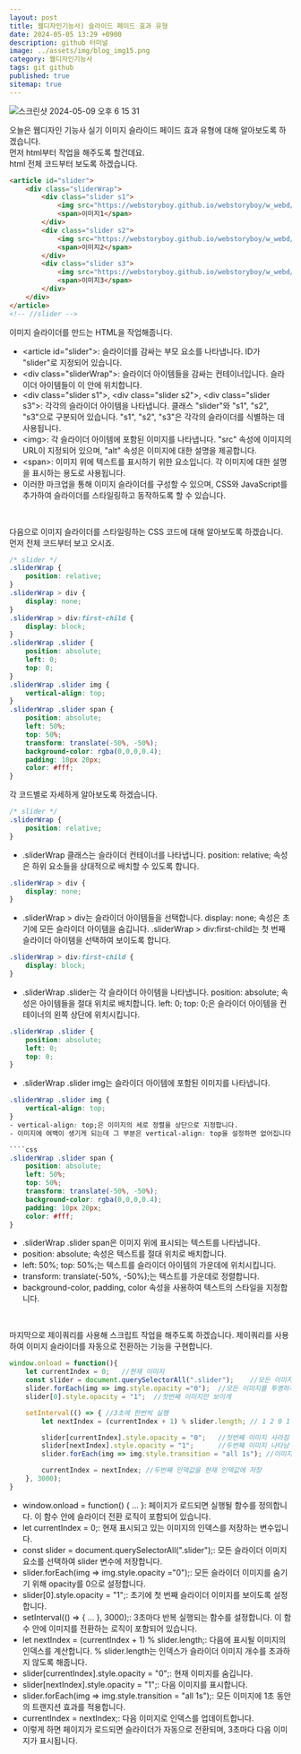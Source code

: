 ```yaml
---
layout: post
title: 웹디자인기능사) 슬라이드 페이드 효과 유형
date: 2024-05-05 13:29 +0900
description: github 터미널
image: ../assets/img/blog_img15.png
category: 웹디자인기능사
tags: git github
published: true
sitemap: true
---
```


![스크린샷 2024-05-09 오후 6 15 31](https://github.com/parksohyunnn/class2024/assets/164127801/7686efe6-46ee-4e03-8f5e-7e82748becae)

오늘은 웹디자인 기능사 실기 이미지 슬라이드 페이드 효과 유형에 대해 알아보도록 하겠습니다.    
먼저 html부터 작업을 해주도록 할건데요.   
html 전체 코드부터 보도록 하겠습니다. 
````html  
<article id="slider">
    <div class="sliderWrap">
        <div class="slider s1">
            <img src="https://webstoryboy.github.io/webstoryboy/w_webd/slider/slider01.jpg" alt="이미지 설명">
            <span>이미지1</span>
        </div>
        <div class="slider s2">
            <img src="https://webstoryboy.github.io/webstoryboy/w_webd/slider/slider02.jpg" alt="이미지 설명">
            <span>이미지2</span>
        </div>
        <div class="slider s3">
            <img src="https://webstoryboy.github.io/webstoryboy/w_webd/slider/slider03.jpg" alt="이미지 설명">
            <span>이미지3</span>
        </div>
    </div>
</article>
<!-- //slider -->
````
이미지 슬라이더를 만드는 HTML을 작업해줍니다.
- &lt;article id="slider"&gt;: 슬라이더를 감싸는 부모 요소를 나타냅니다. ID가 "slider"로 지정되어 있습니다.
- &lt;div class="sliderWrap"&gt;: 슬라이더 아이템들을 감싸는 컨테이너입니다. 슬라이더 아이템들이 이 안에 위치합니다.
- &lt;div class="slider s1"&gt;, &lt;div class="slider s2"&gt;, &lt;div class="slider s3"&gt;: 각각의 슬라이더 아이템을 나타냅니다. 클래스 "slider"와 "s1", "s2", "s3"으로 구분되어 있습니다. "s1", "s2", "s3"은 각각의 슬라이더를 식별하는 데 사용됩니다.
- &lt;img&gt;: 각 슬라이더 아이템에 포함된 이미지를 나타냅니다. "src" 속성에 이미지의 URL이 지정되어 있으며, "alt" 속성은 이미지에 대한 설명을 제공합니다.
- &lt;span&gt;: 이미지 위에 텍스트를 표시하기 위한 요소입니다. 각 이미지에 대한 설명을 표시하는 용도로 사용됩니다.
- 이러한 마크업을 통해 이미지 슬라이더를 구성할 수 있으며, CSS와 JavaScript를 추가하여 슬라이더를 스타일링하고 동작하도록 할 수 있습니다.
<br>

다음으로 이미지 슬라이더를 스타일링하는 CSS 코드에 대해 알아보도록 하겠습니다.
먼저 전체 코드부터 보고 오시죠.

````css
/* slider */
.sliderWrap {
    position: relative;
}
.sliderWrap > div {
    display: none;
}
.sliderWrap > div:first-child {
    display: block;
}
.sliderWrap .slider {
    position: absolute;
    left: 0;
    top: 0;
}
.sliderWrap .slider img {
    vertical-align: top;
}
.sliderWrap .slider span {
    position: absolute;
    left: 50%;
    top: 50%;
    transform: translate(-50%, -50%);
    background-color: rgba(0,0,0,0.4);
    padding: 10px 20px;
    color: #fff;
}
````

각 코드별로 자세하게 알아보도록 하겠습니다.

````css
/* slider */
.sliderWrap {
    position: relative;
}
````
- .sliderWrap 클래스는 슬라이더 컨테이너를 나타냅니다. position: relative; 속성은 하위 요소들을 상대적으로 배치할 수 있도록 합니다.

````css
.sliderWrap > div {
    display: none;
}
````
- .sliderWrap > div는 슬라이더 아이템들을 선택합니다. display: none; 속성은 초기에 모든 슬라이더 아이템을 숨깁니다. .sliderWrap > div:first-child는 첫 번째 슬라이더 아이템을 선택하여 보이도록 합니다.

````css
.sliderWrap > div:first-child {
    display: block;
}
````
- .sliderWrap .slider는 각 슬라이더 아이템을 나타냅니다. position: absolute; 속성은 아이템들을 절대 위치로 배치합니다. left: 0; top: 0;은 슬라이더 아이템을 컨테이너의 왼쪽 상단에 위치시킵니다.

````css
.sliderWrap .slider {
    position: absolute;
    left: 0;
    top: 0;
}
````
- .sliderWrap .slider img는 슬라이더 아이템에 포함된 이미지를 나타냅니다. 
````css
.sliderWrap .slider img {
    vertical-align: top;
}
- vertical-align: top;은 이미지의 세로 정렬을 상단으로 지정합니다.
- 이미지에 여백이 생기게 되는데 그 부분은 vertical-align: top을 설정하면 없어집니다.

````css
.sliderWrap .slider span {
    position: absolute;
    left: 50%;
    top: 50%;
    transform: translate(-50%, -50%);
    background-color: rgba(0,0,0,0.4);
    padding: 10px 20px;
    color: #fff;
}
````
- .sliderWrap .slider span은 이미지 위에 표시되는 텍스트를 나타냅니다. 
- position: absolute; 속성은 텍스트를 절대 위치로 배치합니다. 
- left: 50%; top: 50%;는 텍스트를 슬라이더 아이템의 가운데에 위치시킵니다. 
- transform: translate(-50%, -50%);는 텍스트를 가운데로 정렬합니다. 
- background-color, padding, color 속성을 사용하여 텍스트의 스타일을 지정합니다.
<br>

마지막으로 제이쿼리를 사용해 스크립트 작업을 해주도록 하겠습니다.
제이쿼리를 사용하여 이미지 슬라이더를 자동으로 전환하는 기능을 구현합니다.

````javaScript
window.onload = function(){
    let currentIndex = 0;   //현재 이미지
    const slider = document.querySelectorAll(".slider");    //모든 이미지를 변수에 저장
    slider.forEach(img => img.style.opacity ="0");  //모든 이미지를 투명하게
    slider[0].style.opacity = "1";  //첫번째 이미지만 보이게

    setInterval(() => { //3초에 한번씩 실행
        let nextIndex = (currentIndex + 1) % slider.length; // 1 2 0 1 2 무한반복

        slider[currentIndex].style.opacity = "0";   //첫번째 이미지 사라짐
        slider[nextIndex].style.opacity = "1";      //두번째 이미지 나타남
        slider.forEach(img => img.style.transition = "all 1s"); //이미지 애니메이션 추가

        currentIndex = nextIndex; //두번째 인덱값을 현재 인덱값에 저장
    }, 3000);
}
````

- window.onload = function() { ... }: 페이지가 로드되면 실행될 함수를 정의합니다. 이 함수 안에 슬라이더 전환 로직이 포함되어 있습니다.
- let currentIndex = 0;: 현재 표시되고 있는 이미지의 인덱스를 저장하는 변수입니다.
- const slider = document.querySelectorAll(".slider");: 모든 슬라이더 이미지 요소를 선택하여 slider 변수에 저장합니다.
- slider.forEach(img => img.style.opacity ="0");: 모든 슬라이더 이미지를 숨기기 위해 opacity를 0으로 설정합니다.
- slider[0].style.opacity = "1";: 초기에 첫 번째 슬라이더 이미지를 보이도록 설정합니다.
- setInterval(() => { ... }, 3000);: 3초마다 반복 실행되는 함수를 설정합니다. 이 함수 안에 이미지를 전환하는 로직이 포함되어 있습니다.
- let nextIndex = (currentIndex + 1) % slider.length;: 다음에 표시될 이미지의 인덱스를 계산합니다. % slider.length는 인덱스가 슬라이더 이미지 개수를 초과하지 않도록 해줍니다.
- slider[currentIndex].style.opacity = "0";: 현재 이미지를 숨깁니다.
- slider[nextIndex].style.opacity = "1";: 다음 이미지를 표시합니다.
- slider.forEach(img => img.style.transition = "all 1s");: 모든 이미지에 1초 동안의 트랜지션 효과를 적용합니다.
- currentIndex = nextIndex;: 다음 이미지로 인덱스를 업데이트합니다.
- 이렇게 하면 페이지가 로드되면 슬라이더가 자동으로 전환되며, 3초마다 다음 이미지가 표시됩니다.

